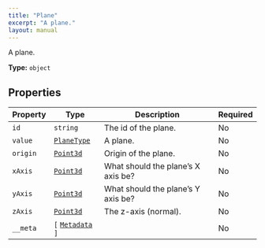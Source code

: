 ```yaml
---
title: "Plane"
excerpt: "A plane."
layout: manual
---
```


A plane.

**Type:** `object`





## Properties

| Property | Type | Description | Required |
|----------|------|-------------|----------|
| `id` |`string`| The id of the plane. | No |
| `value` |[`PlaneType`](/docs/kcl/types/PlaneType)| A plane. | No |
| `origin` |[`Point3d`](/docs/kcl/types/Point3d)| Origin of the plane. | No |
| `xAxis` |[`Point3d`](/docs/kcl/types/Point3d)| What should the plane’s X axis be? | No |
| `yAxis` |[`Point3d`](/docs/kcl/types/Point3d)| What should the plane’s Y axis be? | No |
| `zAxis` |[`Point3d`](/docs/kcl/types/Point3d)| The z-axis (normal). | No |
| `__meta` |`[` [`Metadata`](/docs/kcl/types/Metadata) `]`|  | No |


